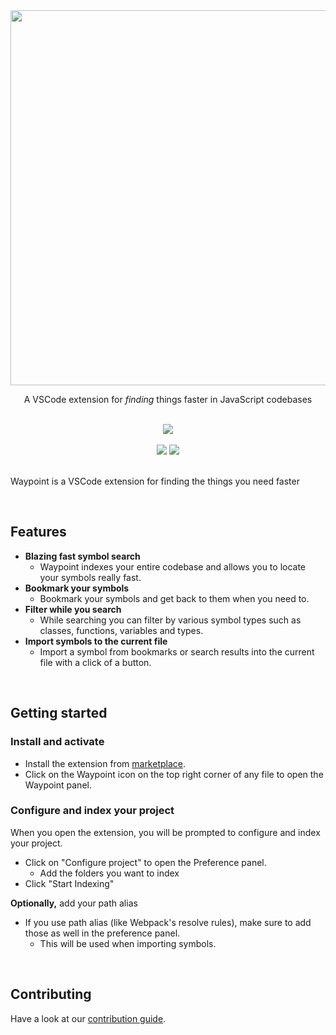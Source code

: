 <div align="center">
<img  src="https://raw.githubusercontent.com/Raathigesh/waypoint/master/docs/assets/logo.png" width="600px">

<p align="center">
  A VSCode extension for <em>finding</em> things faster in JavaScript codebases
</p>
<br/>
<img  src="https://raw.githubusercontent.com/Raathigesh/waypoint/master/docs/assets/demo.png">

<br/>
<br/>
<img src="https://img.shields.io/github/workflow/status/Raathigesh/JSBubbles/Production Build?style=flat-square" />
<img src="https://img.shields.io/visual-studio-marketplace/v/Raathigeshan.waypoint?color=green&style=flat-square" />
<br />
</div>
<br/>

Waypoint is a VSCode extension for finding the things you need faster

<br />

## Features

- **Blazing fast symbol search**
  - Waypoint indexes your entire codebase and allows you to locate your symbols really fast.
- **Bookmark your symbols**
  - Bookmark your symbols and get back to them when you need to.
- **Filter while you search**
  - While searching you can filter by various symbol types such as classes, functions, variables and types.
- **Import symbols to the current file**
  - Import a symbol from bookmarks or search results into the current file with a click of a button.

<br />

## Getting started

### Install and activate

- Install the extension from [marketplace](https://marketplace.visualstudio.com/items?itemName=Raathigeshan.waypoint).
- Click on the Waypoint icon on the top right corner of any file to open the Waypoint panel.

### Configure and index your project

When you open the extension, you will be prompted to configure and index your project.

- Click on "Configure project" to open the Preference panel.
  - Add the folders you want to index
- Click "Start Indexing"

**Optionally,** add your path alias

- If you use path alias (like Webpack's resolve rules), make sure to add those as well in the preference panel.
  - This will be used when importing symbols.

<br/>

## Contributing

Have a look at our [contribution guide](docs/contributing.md).
